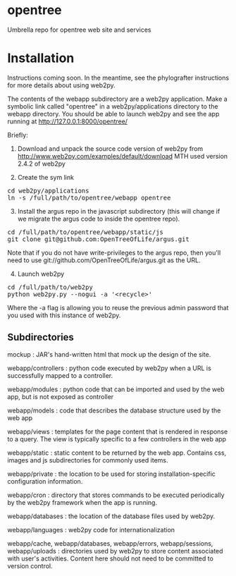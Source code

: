 opentree
========

Umbrella repo for opentree web site and services

Installation
============
Instructions coming soon. In the meantime, see the phylografter instructions for
more details about using web2py.

The contents of the webapp subdirectory  are a web2py application.  Make a symbolic 
link called "opentree" in a web2py/applications directory to the webapp directory.
You should be able to launch web2py and see the app running at http://127.0.0.1:8000/opentree/

Briefly:

1. Download and unpack the source code version of web2py from 
http://www.web2py.com/examples/default/download MTH used version 2.4.2 of web2py

2. Create the sym link

<pre>
cd web2py/applications
ln -s /full/path/to/opentree/webapp opentree
</pre>

3. Install the argus repo in the javascript subdirectory (this will change if we
migrate the argus code to inside the opentree repo).

<pre>
cd /full/path/to/opentree/webapp/static/js
git clone git@github.com:OpenTreeOfLife/argus.git
</pre>

Note that if you do not have write-privileges to the argus repo, then you'll need to 
use git://github.com/OpenTreeOfLife/argus.git as the URL.

4. Launch web2py

<pre>
cd /full/path/to/web2py
python web2py.py --nogui -a '&lt;recycle&gt;'
</pre>

Where the -a flag is allowing you to reuse the previous admin password that you used
with this instance of web2py.

Subdirectories
--------------

mockup
: JAR's hand-written html that mock up the design of the site.

webapp/controllers
: python code executed by web2py when a URL is successfully mapped to a controller.

webapp/modules
: python code that can be imported and used by the web app, but is not exposed as controller

webapp/models
: code that describes the database structure used by the web app

webapp/views
: templates for the page content that is rendered in response to a query. The view is typically specific to a few controllers in the web app

webapp/static
: static content to be returned by the web app. Contains css, images and js subdirectories for commonly used items.

webapp/private
: the location to be used for storing installation-specific configuration information.

webapp/cron
: directory that stores commands to be executed periodically by the web2py framework when the app is running.

webapp/databases
: the location of the database files used by web2py.

webapp/languages
: web2py code for internationalization


webapp/cache, webapp/databases, webapp/errors, webapp/sessions, webapp/uploads
: directories used by web2py to store content associated with user's activities. Content here should not need to be committed to version control.
